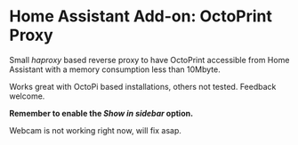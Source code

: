 # Home Assistant Add-on: OctoPrint Proxy

Small *haproxy* based reverse proxy to have OctoPrint accessible from Home Assistant with a memory consumption less than 10Mbyte.

Works great with OctoPi based installations, others not tested. Feedback welcome.

**Remember to enable the *Show in sidebar* option.**

Webcam is not working right now, will fix asap.